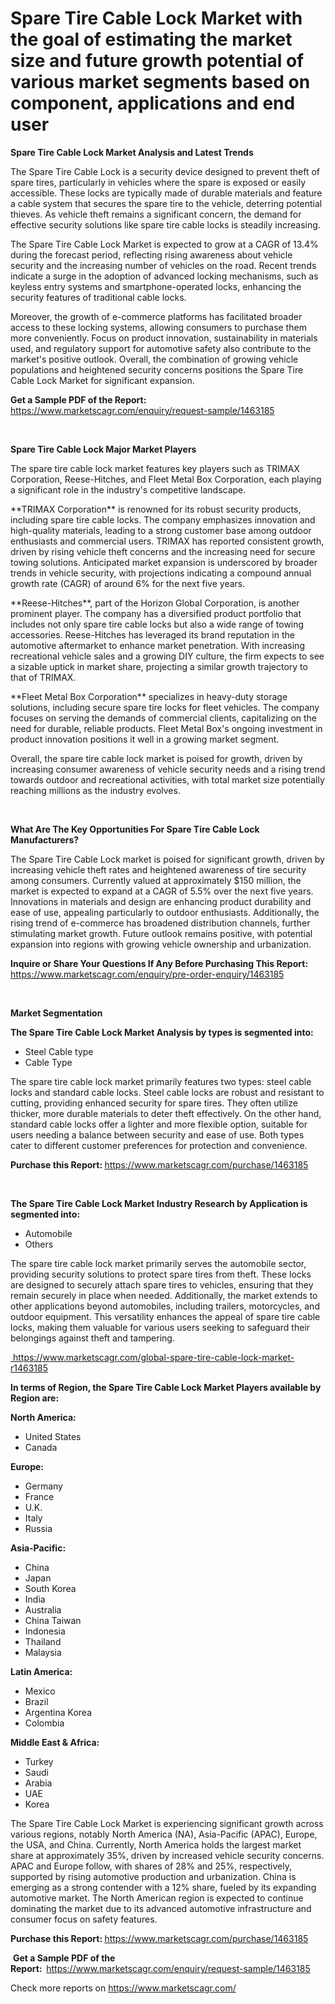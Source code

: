 <p><h1>Spare Tire Cable Lock Market with the goal of estimating the market size and future growth potential of various market segments based on component, applications and end user</h1></p><p><strong>Spare Tire Cable Lock Market Analysis and Latest Trends</strong></p>
<p><p>The Spare Tire Cable Lock is a security device designed to prevent theft of spare tires, particularly in vehicles where the spare is exposed or easily accessible. These locks are typically made of durable materials and feature a cable system that secures the spare tire to the vehicle, deterring potential thieves. As vehicle theft remains a significant concern, the demand for effective security solutions like spare tire cable locks is steadily increasing.</p><p>The Spare Tire Cable Lock Market is expected to grow at a CAGR of 13.4% during the forecast period, reflecting rising awareness about vehicle security and the increasing number of vehicles on the road. Recent trends indicate a surge in the adoption of advanced locking mechanisms, such as keyless entry systems and smartphone-operated locks, enhancing the security features of traditional cable locks. </p><p>Moreover, the growth of e-commerce platforms has facilitated broader access to these locking systems, allowing consumers to purchase them more conveniently. Focus on product innovation, sustainability in materials used, and regulatory support for automotive safety also contribute to the market's positive outlook. Overall, the combination of growing vehicle populations and heightened security concerns positions the Spare Tire Cable Lock Market for significant expansion.</p></p>
<p><strong>Get a Sample PDF of the Report:&nbsp;</strong> <a href="https://www.marketscagr.com/enquiry/request-sample/1463185?utm_campaign=3546&utm_medium=2&utm_source=Github&utm_content=ia&utm_term=09042025&utm_id=spare-tire-cable-lock">https://www.marketscagr.com/enquiry/request-sample/1463185</a></p>
<p>&nbsp;</p>
<p><strong>Spare Tire Cable Lock Major Market Players</strong></p>
<p><p>The spare tire cable lock market features key players such as TRIMAX Corporation, Reese-Hitches, and Fleet Metal Box Corporation, each playing a significant role in the industry's competitive landscape.</p><p>**TRIMAX Corporation** is renowned for its robust security products, including spare tire cable locks. The company emphasizes innovation and high-quality materials, leading to a strong customer base among outdoor enthusiasts and commercial users. TRIMAX has reported consistent growth, driven by rising vehicle theft concerns and the increasing need for secure towing solutions. Anticipated market expansion is underscored by broader trends in vehicle security, with projections indicating a compound annual growth rate (CAGR) of around 6% for the next five years.</p><p>**Reese-Hitches**, part of the Horizon Global Corporation, is another prominent player. The company has a diversified product portfolio that includes not only spare tire cable locks but also a wide range of towing accessories. Reese-Hitches has leveraged its brand reputation in the automotive aftermarket to enhance market penetration. With increasing recreational vehicle sales and a growing DIY culture, the firm expects to see a sizable uptick in market share, projecting a similar growth trajectory to that of TRIMAX.</p><p>**Fleet Metal Box Corporation** specializes in heavy-duty storage solutions, including secure spare tire locks for fleet vehicles. The company focuses on serving the demands of commercial clients, capitalizing on the need for durable, reliable products. Fleet Metal Box's ongoing investment in product innovation positions it well in a growing market segment. </p><p>Overall, the spare tire cable lock market is poised for growth, driven by increasing consumer awareness of vehicle security needs and a rising trend towards outdoor and recreational activities, with total market size potentially reaching millions as the industry evolves.</p></p>
<p>&nbsp;</p>
<p><strong>What Are The Key Opportunities For Spare Tire Cable Lock Manufacturers?</strong></p>
<p><p>The Spare Tire Cable Lock market is poised for significant growth, driven by increasing vehicle theft rates and heightened awareness of tire security among consumers. Currently valued at approximately $150 million, the market is expected to expand at a CAGR of 5.5% over the next five years. Innovations in materials and design are enhancing product durability and ease of use, appealing particularly to outdoor enthusiasts. Additionally, the rising trend of e-commerce has broadened distribution channels, further stimulating market growth. Future outlook remains positive, with potential expansion into regions with growing vehicle ownership and urbanization.</p></p>
<p><strong>Inquire or Share Your Questions If Any Before Purchasing This Report:</strong> <a href="https://www.marketscagr.com/enquiry/pre-order-enquiry/1463185?utm_campaign=3546&utm_medium=2&utm_source=Github&utm_content=ia&utm_term=09042025&utm_id=spare-tire-cable-lock">https://www.marketscagr.com/enquiry/pre-order-enquiry/1463185</a></p>
<p>&nbsp;</p>
<p><strong>Market Segmentation</strong></p>
<p><strong>The Spare Tire Cable Lock Market Analysis by types is segmented into:</strong></p>
<p><ul><li>Steel Cable type</li><li>Cable Type</li></ul></p>
<p><p>The spare tire cable lock market primarily features two types: steel cable locks and standard cable locks. Steel cable locks are robust and resistant to cutting, providing enhanced security for spare tires. They often utilize thicker, more durable materials to deter theft effectively. On the other hand, standard cable locks offer a lighter and more flexible option, suitable for users needing a balance between security and ease of use. Both types cater to different customer preferences for protection and convenience.</p></p>
<p><strong>Purchase this Report:&nbsp;</strong><a href="https://www.marketscagr.com/purchase/1463185?utm_campaign=3546&utm_medium=2&utm_source=Github&utm_content=ia&utm_term=09042025&utm_id=spare-tire-cable-lock">https://www.marketscagr.com/purchase/1463185</a></p>
<p>&nbsp;</p>
<p><strong>The Spare Tire Cable Lock Market Industry Research by Application is segmented into:</strong></p>
<p><ul><li>Automobile</li><li>Others</li></ul></p>
<p><p>The spare tire cable lock market primarily serves the automobile sector, providing security solutions to protect spare tires from theft. These locks are designed to securely attach spare tires to vehicles, ensuring that they remain securely in place when needed. Additionally, the market extends to other applications beyond automobiles, including trailers, motorcycles, and outdoor equipment. This versatility enhances the appeal of spare tire cable locks, making them valuable for various users seeking to safeguard their belongings against theft and tampering.</p></p>
<p><a href="https://www.marketscagr.com/global-spare-tire-cable-lock-market-r1463185?utm_campaign=3546&utm_medium=2&utm_source=Github&utm_content=ia&utm_term=09042025&utm_id=spare-tire-cable-lock">&nbsp;https://www.marketscagr.com/global-spare-tire-cable-lock-market-r1463185</a></p>
<p><strong>In terms of Region, the Spare Tire Cable Lock Market Players available by Region are:</strong></p>
<p>
    <p> <strong> North America: </strong>
        <ul>
            <li>United States</li>
            <li>Canada</li>
        </ul>
        </p> 
    <p> <strong> Europe: </strong>
        <ul>
            <li>Germany</li>
            <li>France</li>
            <li>U.K.</li>
            <li>Italy</li>
            <li>Russia</li>
        </ul>
        </p> 
    <p> <strong> Asia-Pacific: </strong>
        <ul>
            <li>China</li>
            <li>Japan</li>
            <li>South Korea</li>
            <li>India</li>
            <li>Australia</li>
            <li>China Taiwan</li>
            <li>Indonesia</li>
            <li>Thailand</li>
            <li>Malaysia</li>
        </ul>
        </p> 
    <p> <strong> Latin America: </strong>
        <ul>
            <li>Mexico</li>
            <li>Brazil</li>
            <li>Argentina Korea</li>
            <li>Colombia</li>
        </ul>
        </p> 
    <p> <strong> Middle East & Africa: </strong>
        <ul>
            <li>Turkey</li>
            <li>Saudi</li>
            <li>Arabia</li>
            <li>UAE</li>
            <li>Korea</li>
        </ul>
    </p>
    </p>
<p><p>The Spare Tire Cable Lock Market is experiencing significant growth across various regions, notably North America (NA), Asia-Pacific (APAC), Europe, the USA, and China. Currently, North America holds the largest market share at approximately 35%, driven by increased vehicle security concerns. APAC and Europe follow, with shares of 28% and 25%, respectively, supported by rising automotive production and urbanization. China is emerging as a strong contender with a 12% share, fueled by its expanding automotive market. The North American region is expected to continue dominating the market due to its advanced automotive infrastructure and consumer focus on safety features.</p></p>
<p><strong>Purchase this Report: </strong><a href="https://www.marketscagr.com/purchase/1463185?utm_campaign=3546&utm_medium=2&utm_source=Github&utm_content=ia&utm_term=09042025&utm_id=spare-tire-cable-lock">https://www.marketscagr.com/purchase/1463185</a></p>
<p>&nbsp;<strong>Get a Sample PDF of the Report:&nbsp;&nbsp;</strong><a href="https://www.marketscagr.com/enquiry/request-sample/1463185?utm_campaign=3546&utm_medium=2&utm_source=Github&utm_content=ia&utm_term=09042025&utm_id=spare-tire-cable-lock">https://www.marketscagr.com/enquiry/request-sample/1463185</a></p>
<p><strong></strong></p>
<p>Check more reports on <a href="https://www.marketscagr.com/?utm_campaign=3546&utm_medium=2&utm_source=Github&utm_content=ia&utm_term=09042025&utm_id=spare-tire-cable-lock">https://www.marketscagr.com/</a></p>